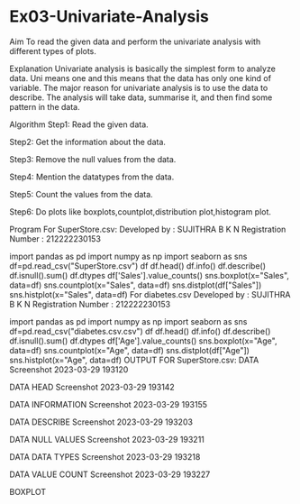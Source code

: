 # Ex03-Univariate-Analysis
Aim
To read the given data and perform the univariate analysis with different types of plots.

Explanation
Univariate analysis is basically the simplest form to analyze data. Uni means one and this means that the data has only one kind of variable. The major reason for univariate analysis is to use the data to describe. The analysis will take data, summarise it, and then find some pattern in the data.

Algorithm
Step1:
Read the given data.

Step2:
Get the information about the data.

Step3:
Remove the null values from the data.

Step4:
Mention the datatypes from the data.

Step5:
Count the values from the data.

Step6:
Do plots like boxplots,countplot,distribution plot,histogram plot.

Program
For SuperStore.csv:
Developed by : SUJITHRA B K N
Registration Number : 212222230153

import pandas as pd
import numpy as np
import seaborn as sns
df=pd.read_csv("SuperStore.csv")
df
df.head()
df.info()
df.describe()
df.isnull().sum()
df.dtypes
df['Sales'].value_counts()
sns.boxplot(x="Sales", data=df)
sns.countplot(x="Sales", data=df)
sns.distplot(df["Sales"])
sns.histplot(x="Sales", data=df)
For diabetes.csv
Developed by : SUJITHRA B K N
Registration Number : 212222230153

import pandas as pd
import numpy as np
import seaborn as sns
df=pd.read_csv("diabetes.csv.csv")
df
df.head()
df.info()
df.describe()
df.isnull().sum()
df.dtypes
df['Age'].value_counts()
sns.boxplot(x="Age", data=df)
sns.countplot(x="Age", data=df)
sns.distplot(df["Age"])
sns.histplot(x="Age", data=df)
OUTPUT
FOR SuperStore.csv:
DATA
Screenshot 2023-03-29 193120

DATA HEAD
Screenshot 2023-03-29 193142

DATA INFORMATION
Screenshot 2023-03-29 193155

DATA DESCRIBE
Screenshot 2023-03-29 193203

DATA NULL VALUES
Screenshot 2023-03-29 193211

DATA DATA TYPES
Screenshot 2023-03-29 193218

DATA VALUE COUNT
Screenshot 2023-03-29 193227

BOXPLOT
